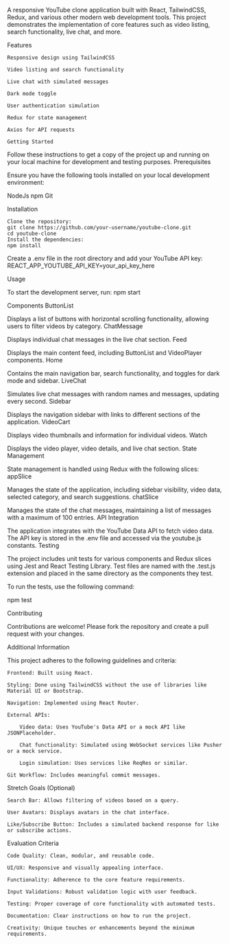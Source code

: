 A responsive YouTube clone application built with React, TailwindCSS, Redux, and various other modern web development tools. This project demonstrates the implementation of core features such as video listing, search functionality, live chat, and more.

Features

    Responsive design using TailwindCSS

    Video listing and search functionality

    Live chat with simulated messages

    Dark mode toggle

    User authentication simulation

    Redux for state management

    Axios for API requests

    Getting Started

Follow these instructions to get a copy of the project up and running on your local machine for development and testing purposes.
Prerequisites

Ensure you have the following tools installed on your local development environment:

NodeJs
npm
Git

Installation

    Clone the repository:
    git clone https://github.com/your-username/youtube-clone.git
    cd youtube-clone
    Install the dependencies:
    npm install
   Create a .env file in the root directory and add your YouTube API key:
   REACT_APP_YOUTUBE_API_KEY=your_api_key_here

   Usage

To start the development server, run:
npm start

Components
ButtonList

Displays a list of buttons with horizontal scrolling functionality, allowing users to filter videos by category.
ChatMessage

Displays individual chat messages in the live chat section.
Feed

Displays the main content feed, including ButtonList and VideoPlayer components.
Home

Contains the main navigation bar, search functionality, and toggles for dark mode and sidebar.
LiveChat

Simulates live chat messages with random names and messages, updating every second.
Sidebar

Displays the navigation sidebar with links to different sections of the application.
VideoCart

Displays video thumbnails and information for individual videos.
Watch

Displays the video player, video details, and live chat section.
State Management

State management is handled using Redux with the following slices:
appSlice

Manages the state of the application, including sidebar visibility, video data, selected category, and search suggestions.
chatSlice

Manages the state of the chat messages, maintaining a list of messages with a maximum of 100 entries.
API Integration

The application integrates with the YouTube Data API to fetch video data. The API key is stored in the .env file and accessed via the youtube.js constants.
Testing

The project includes unit tests for various components and Redux slices using Jest and React Testing Library. Test files are named with the .test.js extension and placed in the same directory as the components they test.

To run the tests, use the following command:

npm test

Contributing

Contributions are welcome! Please fork the repository and create a pull request with your changes.

Additional Information

This project adheres to the following guidelines and criteria:

    Frontend: Built using React.

    Styling: Done using TailwindCSS without the use of libraries like Material UI or Bootstrap.

    Navigation: Implemented using React Router.

    External APIs:

        Video data: Uses YouTube's Data API or a mock API like JSONPlaceholder.

        Chat functionality: Simulated using WebSocket services like Pusher or a mock service.

        Login simulation: Uses services like ReqRes or similar.

    Git Workflow: Includes meaningful commit messages.

Stretch Goals (Optional)

    Search Bar: Allows filtering of videos based on a query.

    User Avatars: Displays avatars in the chat interface.

    Like/Subscribe Button: Includes a simulated backend response for like or subscribe actions.

Evaluation Criteria

    Code Quality: Clean, modular, and reusable code.

    UI/UX: Responsive and visually appealing interface.

    Functionality: Adherence to the core feature requirements.

    Input Validations: Robust validation logic with user feedback.

    Testing: Proper coverage of core functionality with automated tests.

    Documentation: Clear instructions on how to run the project.

    Creativity: Unique touches or enhancements beyond the minimum requirements.

